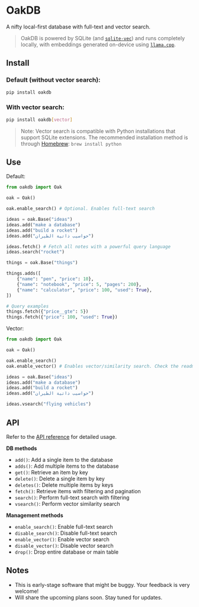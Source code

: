 # OakDB

A nifty local-first database with full-text and vector search.

> OakDB is powered by SQLite (and [`sqlite-vec`](https://github.com/asg017/sqlite-vec)) and runs completely locally, with embeddings generated on-device using [`llama.cpp`](https://github.com/ggerganov/llama.cpp).

## Install

### Default (without vector search):
```sh
pip install oakdb
```

### With vector search:
```sh
pip install oakdb[vector]
```

> Note: Vector search is compatible with Python installations that support SQLite extensions. The recommended installation method is through [Homebrew](https://brew.sh): `brew install python`

## Use
Default:

```py
from oakdb import Oak

oak = Oak()

oak.enable_search() # Optional. Enables full-text search

ideas = oak.Base("ideas")
ideas.add("make a database")
ideas.add("build a rocket")
ideas.add("حواسيب ذاتية الطيران")

ideas.fetch() # Fetch all notes with a powerful query language
ideas.search("rocket")

things = oak.Base("things")

things.adds([
    {"name": "pen", "price": 10},
    {"name": "notebook", "price": 5, "pages": 200},
    {"name": "calculator", "price": 100, "used": True},
])

# Query examples
things.fetch({"price__gte": 5})
things.fetch({"price": 100, "used": True})
```

Vector:

```py
from oakdb import Oak

oak = Oak()

oak.enable_search()
oak.enable_vector() # Enables vector/similarity search. Check the readme first

ideas = oak.Base("ideas")
ideas.add("make a database")
ideas.add("build a rocket")
ideas.add("حواسيب ذاتية الطيران")

ideas.vsearch("flying vehicles")
```

## API
Refer to the [API reference](python/reference.md) for detailed usage.

**DB methods**
- `add()`: Add a single item to the database
- `adds()`: Add multiple items to the database
- `get()`: Retrieve an item by key
- `delete()`: Delete a single item by key
- `deletes()`: Delete multiple items by keys
- `fetch()`: Retrieve items with filtering and pagination
- `search()`: Perform full-text search with filtering
- `vsearch()`: Perform vector similarity search

**Management methods**
- `enable_search()`: Enable full-text search
- `disable_search()`: Disable full-text search
- `enable_vector()`: Enable vector search
- `disable_vector()`: Disable vector search
- `drop()`: Drop entire database or main table

## Notes
- This is early-stage software that might be buggy. Your feedback is very welcome!
- Will share the upcoming plans soon. Stay tuned for updates.
